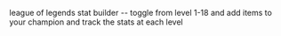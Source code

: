 league of legends stat builder -- toggle from level 1-18 and add items to your champion and track the stats at each level